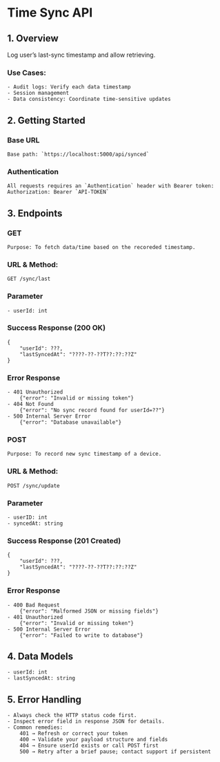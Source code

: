 # Time Sync API


## 1. Overview 

Log user’s last-sync timestamp and allow retrieving.

### Use Cases:
    - Audit logs: Verify each data timestamp
    - Session management
    - Data consistency: Coordinate time-sensitive updates


## 2. Getting Started

### Base URL

    Base path: `https://localhost:5000/api/synced`

### Authentication

    All requests requires an `Authentication` header with Bearer token:
    Authorization: Bearer `API-TOKEN`

## 3. Endpoints
### GET
    Purpose: To fetch data/time based on the recoreded timestamp.

### URL & Method:
    GET /sync/last

### Parameter
    - userId: int

### Success Response (200 OK)
    {
        "userId": ???,
        "lastSyncedAt": "????-??-??T??:??:??Z"
    }

### Error Response
    - 401 Unauthorized
        {"error": "Invalid or missing token"}
    - 404 Not Found
        {"error": "No sync record found for userId=??"}
    - 500 Internal Server Error
        {"error": "Database unavailable"}

### POST
    Purpose: To record new sync timestamp of a device.

### URL & Method:
    POST /sync/update

### Parameter
    - userID: int
    - syncedAt: string

### Success Response (201 Created)
    {
        "userId": ???,
        "lastSyncedAt": "????-??-??T??:??:??Z"
    }

### Error Response
    - 400 Bad Request
        {"error": "Malformed JSON or missing fields"}
    - 401 Unauthorized
        {"error": "Invalid or missing token"}
    - 500 Internal Server Error
        {"error": "Failed to write to database"}

## 4. Data Models
    - userId: int
    - lastSyncedAt: string

## 5. Error Handling
    - Always check the HTTP status code first.
    - Inspect error field in response JSON for details.
    - Common remedies:
        401 → Refresh or correct your token
        400 → Validate your payload structure and fields
        404 → Ensure userId exists or call POST first
        500 → Retry after a brief pause; contact support if persistent